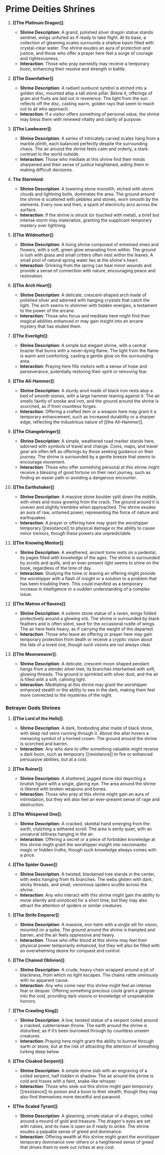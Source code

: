 # Prime Deities Shrines
1. **[[The Platinum Dragon]]**:

    - **Shrine Description**: A grand, polished silver dragon statue stands sentinel, wings unfurled as if ready to take flight. At its base, a collection of gleaming scales surrounds a shallow basin filled with crystal-clear water. The shrine exudes an aura of protection and justice, and those who offer a prayer here feel a surge of courage and righteousness.
    - **Interaction**: Those who pray earnestly may receive a temporary boon, enhancing their resolve and strength in battle.
2. **[[The Dawnfather]]**:
    
    - **Shrine Description**: A radiant sunburst symbol is etched into a golden disc, mounted atop a tall stone pillar. Below it, offerings of grain and fruits are laid out in reverence. The light from the sun reflects off the disc, casting warm, golden rays that seem to reach out to all who approach.
    - **Interaction**: If a visitor offers something of personal value, the shrine may bless them with renewed vitality and clarity of purpose.
3. **[[The Lawbearer]]**:
    
    - **Shrine Description**: A series of intricately carved scales hang from a marble plinth, each balanced perfectly despite the surrounding chaos. The air around the shrine feels calm and orderly, a stark contrast to the world outside.
    - **Interaction**: Those who mediate at this shrine find their minds sharpened and their sense of justice heightened, aiding them in making difficult decisions.
4. **The Stormlord**:
    
    - **Shrine Description**: A towering stone monolith, etched with storm clouds and lightning bolts, dominates the area. The ground around the shrine is scattered with pebbles and stones, worn smooth by the elements. Every now and then, a spark of electricity arcs across the surface.
    - **Interaction**: If the shrine is struck (or touched with metal), a brief but intense storm may materialize, granting the supplicant temporary mastery over lightning.
5. **[[The Wildmother]]**:
    
    - **Shrine Description**: A living shrine composed of entwined vines and flowers, with a soft, green glow emanating from within. The ground is lush with grass and small critters often nest within the leaves. A small pool of natural spring water lies at the shrine's heart.
    - **Interaction**: Drinking from the spring can heal minor wounds and provide a sense of connection with nature, encouraging peace and restoration.
6. **[[The Arch Heart]]**:
    
    - **Shrine Description**: A delicate, crescent-shaped arch made of polished silver and adorned with hanging crystals that catch the light. The arch seems to shimmer with hidden energies, a testament to the power of the arcane.
    - **Interaction**: Those who focus and meditate here might find their magical abilities enhanced or may gain insight into an arcane mystery that has eluded them.
7. **[[The Everlight]]**:
    
    - **Shrine Description**: A simple but elegant shrine, with a central brazier that burns with a never-dying flame. The light from the flame is warm and comforting, casting a gentle glow on the surrounding area.
    - **Interaction**: Praying here fills visitors with a sense of hope and perseverance, potentially restoring their spirit or removing fear.
8. **[[The All-Hammer]]**:
    
    - **Shrine Description**: A sturdy anvil made of black iron rests atop a bed of smooth stones, with a large hammer leaning against it. The air smells faintly of smoke and iron, and the ground around the shrine is scorched, as if from countless forges.
    - **Interaction**: Offering a crafted item or a weapon here may grant it a temporary enhancement, such as increased durability or a sharper edge, reflecting the industrious nature of [[the All-Hammer]].
9. **[[The Changebringer]]**:
    
    - **Shrine Description**: A simple, weathered road marker stands here, adorned with symbols of travel and change. Coins, maps, and travel gear are often left as offerings by those seeking guidance on their journey. The shrine is surrounded by a gentle breeze that seems to encourage movement.
    - **Interaction**: Those who offer something personal at this shrine might receive a blessing of good fortune on their next journey, such as finding an easier path or avoiding a dangerous encounter.
10. **[[The Earthshaker]]**:
    
    - **Shrine Description**: A massive stone boulder split down the middle, with vines and moss growing from the crack. The ground around it is uneven and slightly trembles when approached. The shrine exudes an aura of raw, untamed power, representing the force of nature and earthquakes.
    - **Interaction**: A prayer or offering here may grant the worshipper temporary [[resistance]] to physical damage or the ability to cause minor tremors, though these powers are unpredictable.
11. **[[The Knowing Mentor]]**:
    
    - **Shrine Description**: A weathered, ancient tome rests on a pedestal, its pages filled with knowledge of the ages. The shrine is surrounded by scrolls and quills, and an ever-present light seems to shine on the book, regardless of the time of day.
    - **Interaction**: Studying the tome or leaving an offering might provide the worshipper with a flash of insight or a solution to a problem that has been troubling them. This could manifest as a temporary increase in Intelligence or a sudden understanding of a complex issue.
12. **[[The Matron of Ravens]]**:
    
    - **Shrine Description**: A solemn stone statue of a raven, wings folded protectively around a glowing orb. The shrine is surrounded by black feathers and is often silent, save for the occasional rustle of wings. The air here feels heavy, as if carrying the weight of the departed.
    - **Interaction**: Those who leave an offering or prayer here may gain temporary protection from death or receive a cryptic vision about the fate of a loved one, though such visions are not always clear.
13. **[[The Moonweaver]]**:
    
    - **Shrine Description**: A delicate, crescent moon-shaped pendant hangs from a slender silver tree, its branches intertwined with soft, glowing threads. The ground is sprinkled with silver dust, and the air is filled with a soft, calming light.
    - **Interaction**: Meditating at this shrine may grant the worshipper enhanced stealth or the ability to see in the dark, making them feel more connected to the mysteries of the night.

### Betrayer Gods Shrines

1. **[[The Lord of the Hells]]**:
    
    - **Shrine Description**: A dark, foreboding altar made of black stone, with deep red veins running through it. Above the altar hovers a menacing symbol of a horned crown. The ground around the shrine is scorched and barren.
    - **Interaction**: Any who dare to offer something valuable might receive a dark boon, such as temporary [[resistance]] to fire or enhanced persuasive abilities, but at a cost.
2. **[[The Ruiner]]**:
    
    - **Shrine Description**: A shattered, jagged stone idol depicting a brutish figure with a single, glaring eye. The area around the shrine is littered with broken weapons and bones.
    - **Interaction**: Those who pray at this shrine might gain an aura of intimidation, but they will also feel an ever-present sense of rage and destruction.
3. **[[The Whispered One]]**:
    
    - **Shrine Description**: A cracked, skeletal hand emerging from the earth, clutching a withered scroll. The area is eerily quiet, with an unnatural stillness hanging in the air.
    - **Interaction**: Offering a secret or a piece of forbidden knowledge at this shrine might grant the worshipper insight into necromantic magic or hidden truths, though such knowledge always comes with a price.
4. **[[The Spider Queen]]**:
    
    - **Shrine Description**: A twisted, blackened tree stands in the center, with webs hanging from its branches. The webs glisten with dark, sticky threads, and small, venomous spiders scuttle across the shrine.
    - **Interaction**: Any who interact with this shrine might gain the ability to move silently and unnoticed for a short time, but they may also attract the attention of spiders or similar creatures.
5. **[[The Strife Emperor]]**:
    
    - **Shrine Description**: A massive, iron helm with a single slit for vision, mounted on a spike. The ground around the shrine is trampled and barren, and the air feels oppressive and heavy.
    - **Interaction**: Those who offer blood at this shrine may feel their physical power temporarily enhanced, but they will also be filled with an overwhelming desire for conquest and control.
6. **[[The Chained Oblivion]]**:
    
    - **Shrine Description**: A crude, heavy chain wrapped around a pit of blackness, from which no light escapes. The chains rattle ominously with no apparent cause.
    - **Interaction**: Any who come near this shrine might feel an intense fear or despair. Offering something precious could grant a glimpse into the void, providing dark visions or knowledge of unspeakable horrors.
7. **[[The Crawling King]]**:
    
    - **Shrine Description**: A low, twisted statue of a serpent coiled around a cracked, subterranean throne. The earth around the shrine is disturbed, as if it’s been burrowed through by countless unseen creatures.
    - **Interaction**: Praying here might grant the ability to burrow through earth or stone, but at the risk of attracting the attention of something lurking deep below.
8.  **[[The Cloaked Serpent]]**:
    
    - **Shrine Description**: A simple stone slab with an engraving of a coiled serpent, half hidden in shadow. The air around the shrine is cold and hisses with a faint, snake-like whisper.
    - **Interaction**: Those who seek out this shrine might gain temporary [[resistance]] to poison and a boon to their stealth, though they may also find themselves more deceitful and paranoid.
- **[[The Scaled Tyrant]]**:
    
    - **Shrine Description**: A gleaming, ornate statue of a dragon, coiled around a mound of gold and treasure. The dragon's eyes are set with rubies, and its maw is open as if ready to strike. The shrine exudes a palpable sense of greed and dominance.
    - **Interaction**: Offering wealth at this shrine might grant the worshipper temporary dominance over others or a heightened sense of greed that drives them to seek out riches at any cost.